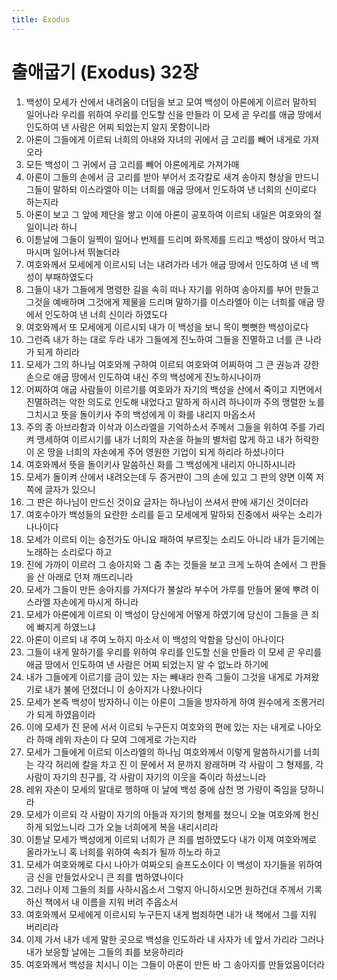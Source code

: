 ```yaml
---
title: Exodus
---
```


# 출애굽기 (Exodus) 32장
1. 백성이 모세가 산에서 내려옴이 더딤을 보고 모여 백성이 아론에게 이르러 말하되 일어나라 우리를 위하여 우리를 인도할 신을 만들라 이 모세 곧 우리를 애굽 땅에서 인도하여 낸 사람은 어찌 되었는지 알지 못함이니라
1. 아론이 그들에게 이르되 너희의 아내와 자녀의 귀에서 금 고리를 빼어 내게로 가져오라
1. 모든 백성이 그 귀에서 금 고리를 빼어 아론에게로 가져가매
1. 아론이 그들의 손에서 금 고리를 받아 부어서 조각칼로 새겨 송아지 형상을 만드니 그들이 말하되 이스라엘아 이는 너희를 애굽 땅에서 인도하여 낸 너희의 신이로다 하는지라
1. 아론이 보고 그 앞에 제단을 쌓고 이에 아론이 공포하여 이르되 내일은 여호와의 절일이니라 하니
1. 이튿날에 그들이 일찍이 일어나 번제를 드리며 화목제를 드리고 백성이 앉아서 먹고 마시며 일어나서 뛰놀더라
1. 여호와께서 모세에게 이르시되 너는 내려가라 네가 애굽 땅에서 인도하여 낸 네 백성이 부패하였도다
1. 그들이 내가 그들에게 명령한 길을 속히 떠나 자기를 위하여 송아지를 부어 만들고 그것을 예배하며 그것에게 제물을 드리며 말하기를 이스라엘아 이는 너희를 애굽 땅에서 인도하여 낸 너희 신이라 하였도다
1. 여호와께서 또 모세에게 이르시되 내가 이 백성을 보니 목이 뻣뻣한 백성이로다
1. 그런즉 내가 하는 대로 두라 내가 그들에게 진노하여 그들을 진멸하고 너를 큰 나라가 되게 하리라
1. 모세가 그의 하나님 여호와께 구하여 이르되 여호와여 어찌하여 그 큰 권능과 강한 손으로 애굽 땅에서 인도하여 내신 주의 백성에게 진노하시나이까
1. 어찌하여 애굽 사람들이 이르기를 여호와가 자기의 백성을 산에서 죽이고 지면에서 진멸하려는 악한 의도로 인도해 내었다고 말하게 하시려 하나이까 주의 맹렬한 노를 그치시고 뜻을 돌이키사 주의 백성에게 이 화를 내리지 마옵소서
1. 주의 종 아브라함과 이삭과 이스라엘을 기억하소서 주께서 그들을 위하여 주를 가리켜 맹세하여 이르시기를 내가 너희의 자손을 하늘의 별처럼 많게 하고 내가 허락한 이 온 땅을 너희의 자손에게 주어 영원한 기업이 되게 하리라 하셨나이다
1. 여호와께서 뜻을 돌이키사 말씀하신 화를 그 백성에게 내리지 아니하시니라
1. 모세가 돌이켜 산에서 내려오는데 두 증거판이 그의 손에 있고 그 판의 양면 이쪽 저쪽에 글자가 있으니
1. 그 판은 하나님이 만드신 것이요 글자는 하나님이 쓰셔서 판에 새기신 것이더라
1. 여호수아가 백성들의 요란한 소리를 듣고 모세에게 말하되 진중에서 싸우는 소리가 나나이다
1. 모세가 이르되 이는 승전가도 아니요 패하여 부르짖는 소리도 아니라 내가 듣기에는 노래하는 소리로다 하고
1. 진에 가까이 이르러 그 송아지와 그 춤 추는 것들을 보고 크게 노하여 손에서 그 판들을 산 아래로 던져 깨뜨리니라
1. 모세가 그들이 만든 송아지를 가져다가 불살라 부수어 가루를 만들어 물에 뿌려 이스라엘 자손에게 마시게 하니라
1. 모세가 아론에게 이르되 이 백성이 당신에게 어떻게 하였기에 당신이 그들을 큰 죄에 빠지게 하였느냐
1. 아론이 이르되 내 주여 노하지 마소서 이 백성의 악함을 당신이 아나이다
1. 그들이 내게 말하기를 우리를 위하여 우리를 인도할 신을 만들라 이 모세 곧 우리를 애굽 땅에서 인도하여 낸 사람은 어찌 되었는지 알 수 없노라 하기에
1. 내가 그들에게 이르기를 금이 있는 자는 빼내라 한즉 그들이 그것을 내게로 가져왔기로 내가 불에 던졌더니 이 송아지가 나왔나이다
1. 모세가 본즉 백성이 방자하니 이는 아론이 그들을 방자하게 하여 원수에게 조롱거리가 되게 하였음이라
1. 이에 모세가 진 문에 서서 이르되 누구든지 여호와의 편에 있는 자는 내게로 나아오라 하매 레위 자손이 다 모여 그에게로 가는지라
1. 모세가 그들에게 이르되 이스라엘의 하나님 여호와께서 이렇게 말씀하시기를 너희는 각각 허리에 칼을 차고 진 이 문에서 저 문까지 왕래하며 각 사람이 그 형제를, 각 사람이 자기의 친구를, 각 사람이 자기의 이웃을 죽이라 하셨느니라
1. 레위 자손이 모세의 말대로 행하매 이 날에 백성 중에 삼천 명 가량이 죽임을 당하니라
1. 모세가 이르되 각 사람이 자기의 아들과 자기의 형제를 쳤으니 오늘 여호와께 헌신하게 되었느니라 그가 오늘 너희에게 복을 내리시리라
1. 이튿날 모세가 백성에게 이르되 너희가 큰 죄를 범하였도다 내가 이제 여호와께로 올라가노니 혹 너희를 위하여 속죄가 될까 하노라 하고
1. 모세가 여호와께로 다시 나아가 여짜오되 슬프도소이다 이 백성이 자기들을 위하여 금 신을 만들었사오니 큰 죄를 범하였나이다
1. 그러나 이제 그들의 죄를 사하시옵소서 그렇지 아니하시오면 원하건대 주께서 기록하신 책에서 내 이름을 지워 버려 주옵소서
1. 여호와께서 모세에게 이르시되 누구든지 내게 범죄하면 내가 내 책에서 그를 지워 버리리라
1. 이제 가서 내가 네게 말한 곳으로 백성을 인도하라 내 사자가 네 앞서 가리라 그러나 내가 보응할 날에는 그들의 죄를 보응하리라
1. 여호와께서 백성을 치시니 이는 그들이 아론이 만든 바 그 송아지를 만들었음이더라